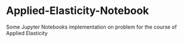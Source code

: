 # Applied-Elasticity-Notebook
Some Jupyter Notebooks implementation on problem for the course of Applied Elasticity
